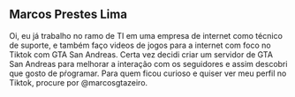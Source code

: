 ## Marcos Prestes Lima
Oi, eu já trabalho no ramo de TI em uma empresa de internet como técnico de suporte,
e também faço videos de jogos para a internet com foco no Tiktok com GTA San Andreas.
Certa vez decidi criar um servidor de GTA San Andreas para melhorar a interação com 
os seguidores e assim descobri que gosto de pŕogramar.
Para quem ficou curioso e quiser ver meu perfil no Tiktok, procure por @marcosgtazeiro.

